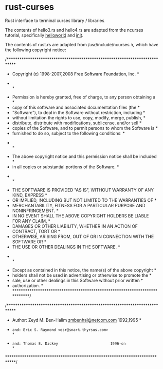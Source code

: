 rust-curses
===========

Rust interface to terminal curses library / libraries.

The contents of hello3.rs and hello4.rs are adapted from the ncurses
tutorial, specifically
[helloworld](http://www.tldp.org/HOWTO/NCURSES-Programming-HOWTO/helloworld.html)
and
[init](http://www.tldp.org/HOWTO/NCURSES-Programming-HOWTO/init.html).

The contents of rust.rs are adapted from /usr/include/ncurses.h, which
have the following copyright notice:

/****************************************************************************
 * Copyright (c) 1998-2007,2008 Free Software Foundation, Inc.              *
 *                                                                          *
 * Permission is hereby granted, free of charge, to any person obtaining a  *
 * copy of this software and associated documentation files (the            *
 * "Software"), to deal in the Software without restriction, including      *
 * without limitation the rights to use, copy, modify, merge, publish,      *
 * distribute, distribute with modifications, sublicense, and/or sell       *
 * copies of the Software, and to permit persons to whom the Software is    *
 * furnished to do so, subject to the following conditions:                 *
 *                                                                          *
 * The above copyright notice and this permission notice shall be included  *
 * in all copies or substantial portions of the Software.                   *
 *                                                                          *
 * THE SOFTWARE IS PROVIDED "AS IS", WITHOUT WARRANTY OF ANY KIND, EXPRESS  *
 * OR IMPLIED, INCLUDING BUT NOT LIMITED TO THE WARRANTIES OF               *
 * MERCHANTABILITY, FITNESS FOR A PARTICULAR PURPOSE AND NONINFRINGEMENT.   *
 * IN NO EVENT SHALL THE ABOVE COPYRIGHT HOLDERS BE LIABLE FOR ANY CLAIM,   *
 * DAMAGES OR OTHER LIABILITY, WHETHER IN AN ACTION OF CONTRACT, TORT OR    *
 * OTHERWISE, ARISING FROM, OUT OF OR IN CONNECTION WITH THE SOFTWARE OR    *
 * THE USE OR OTHER DEALINGS IN THE SOFTWARE.                               *
 *                                                                          *
 * Except as contained in this notice, the name(s) of the above copyright   *
 * holders shall not be used in advertising or otherwise to promote the     *
 * sale, use or other dealings in this Software without prior written       *
 * authorization.                                                           *
 ****************************************************************************/

/****************************************************************************
 *  Author: Zeyd M. Ben-Halim <zmbenhal@netcom.com> 1992,1995               *
 *     and: Eric S. Raymond <esr@snark.thyrsus.com>                         *
 *     and: Thomas E. Dickey                        1996-on                 *
 ****************************************************************************/

